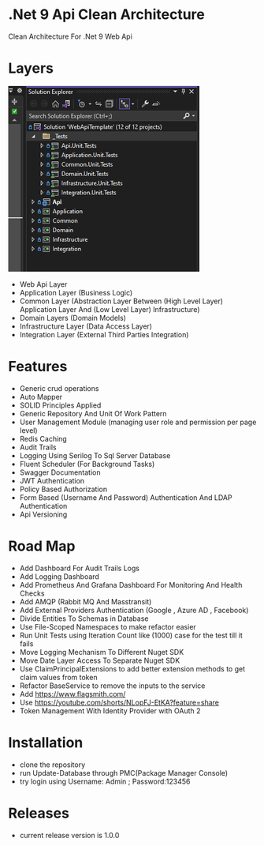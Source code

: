 # .Net 9 Api Clean Architecture
Clean Architecture For .Net 9 Web Api

# Layers
![layers](https://github.com/mhmoudalaskalany/Images/raw/main/clean_architecture_images/CleanArchitecture.png)
- Web Api Layer 
- Application Layer (Business Logic)
- Common Layer  (Abstraction Layer Between (High Level Layer) Application Layer And (Low Level Layer) Infrastructure)
- Domain Layers (Domain Models)
- Infrastructure Layer (Data Access Layer)
- Integration Layer (External Third Parties Integration)

# Features

- Generic crud operations
- Auto Mapper
- SOLID Principles Applied
- Generic Repository And Unit Of Work Pattern
- User Management Module (managing user role and permission per page level)
- Redis Caching
- Audit Trails
- Logging Using Serilog To Sql Server Database
- Fluent Scheduler (For Background Tasks)
- Swagger Documentation
- JWT Authentication
- Policy Based Authorization
- Form Based (Username And Password) Authentication And LDAP Authentication
- Api Versioning

# Road Map
- Add Dashboard For Audit Trails Logs
- Add Logging Dashboard
- Add Prometheus And Grafana Dashboard For Monitoring And Health Checks
- Add AMQP (Rabbit MQ And Masstransit)
- Add External Providers Authentication (Google , Azure AD , Facebook)
- Divide Entities To Schemas in Database
- Use File-Scoped Namespaces to make refactor easier
- Run Unit Tests using Iteration Count like (1000) case for the test till it fails 
- Move Logging Mechanism To Different Nuget SDK
- Move Date Layer Access To Separate Nuget SDK  
- Use ClaimPrincipalExtensions to add better extension methods to get claim values from token
- Refactor BaseService to remove the inputs to the service
- Add https://www.flagsmith.com/
- Use https://youtube.com/shorts/NLopFJ-EtKA?feature=share
- Token Management With Identity Provider with OAuth 2
# Installation

- clone the repository
- run Update-Database through PMC(Package Manager Console)
- try login using Username: Admin ; Password:123456

# Releases
- current release version is 1.0.0
